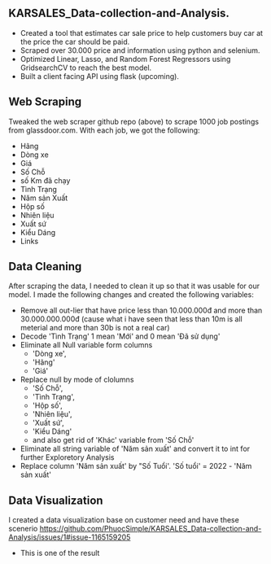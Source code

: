 ## KARSALES_Data-collection-and-Analysis.

* Created a tool that estimates car sale price to help customers buy car at the price the car should be paid.
* Scraped over 30.000 price and information using python and selenium.
* Optimized Linear, Lasso, and Random Forest Regressors using GridsearchCV to reach the best model.
* Built a client facing API using flask (upcoming).
## Web Scraping
Tweaked the web scraper github repo (above) to scrape 1000 job postings from glassdoor.com. With each job, we got the following:
*	Hãng
*	Dòng xe
*	Giá
*	Số Chỗ
*	số Km đã chạy
*	Tình Trạng
*	Năm sản Xuất
*	Hộp số
*	Nhiên liệu
*	Xuất sứ
*	Kiểu Dáng
*	Links
## Data Cleaning
After scraping the data, I needed to clean it up so that it was usable for our model. I made the following changes and created the following variables:
* Remove all out-lier that have price less than 10.000.000đ and more than 30.000.000.000đ (cause what i have seen that less than 10m is all meterial and more than 30b is not a real car)
* Decode 'Tình Trạng' 1 mean 'Mới' and 0 mean 'Đã sử dụng'
* Eliminate all Null variable form columns 
  * 'Dòng xe', 
  * 'Hãng'
  * 'Giá'  
* Replace null by mode of clolumns  
  * 'Số Chỗ', 
  * 'Tình Trạng', 
  * 'Hộp số', 
  * 'Nhiên liệu', 
  * 'Xuất sứ', 
  * 'Kiểu Dáng' 
  * and also get rid of 'Khác' variable from 'Số Chỗ' 
* Eliminate all string variable of 'Năm sản xuất' and convert it to int for further Exploretory Analysis
* Replace column 'Năm sản xuất' by "Số Tuổi'. 'Số tuổi' = 2022 - 'Năm sản xuất'
## Data Visualization
I created a data visualization base on customer need and have these scenerio
https://github.com/PhuocSimple/KARSALES_Data-collection-and-Analysis/issues/1#issue-1165159205
* This is one of the result
